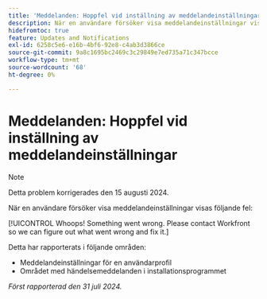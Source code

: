 ```yaml
---
title: 'Meddelanden: Hoppfel vid inställning av meddelandeinställningar'
description: När en användare försöker visa meddelandeinställningar visas ett fel.
hidefromtoc: true
feature: Updates and Notifications
exl-id: 6258c5e6-e16b-4bf6-92e8-c4ab3d3866ce
source-git-commit: 9a8c1695bc2469c3c29849e7ed735a71c347bcce
workflow-type: tm+mt
source-wordcount: '68'
ht-degree: 0%

---
```


# Meddelanden: Hoppfel vid inställning av meddelandeinställningar

>[!NOTE]
>
>Detta problem korrigerades den 15 augusti 2024.

När en användare försöker visa meddelandeinställningar visas följande fel:

[!UICONTROL Whoops! Something went wrong. Please contact Workfront so we can figure out what went wrong and fix it.]

Detta har rapporterats i följande områden:

* Meddelandeinställningar för en användarprofil
* Området med händelsemeddelanden i installationsprogrammet

_Först rapporterad den 31 juli 2024._
